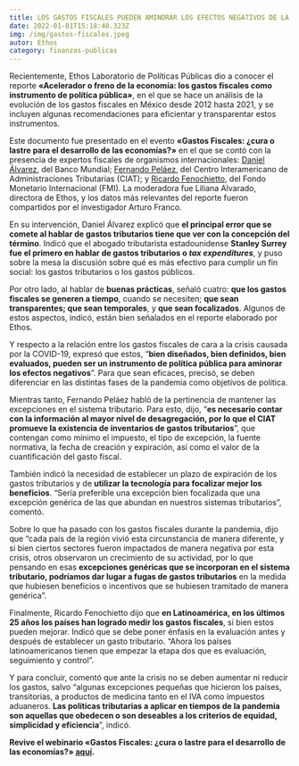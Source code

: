 ```yaml
---
title: LOS GASTOS FISCALES PUEDEN AMINORAR LOS EFECTOS NEGATIVOS DE LA PANDEMIA
date: 2022-01-01T15:18:40.323Z
img: /img/gastos-fiscales.jpeg
autor: Ethos
category: finanzas-publicas
---
```

<!--StartFragment-->

Recientemente, Ethos Laboratorio de Políticas Públicas dio a conocer el reporte **«Acelerador o freno de la economía: los gastos fiscales como instrumento de política pública»**, en el que se hace un análisis de la evolución de los gastos fiscales en México desde 2012 hasta 2021, y se incluyen algunas recomendaciones para eficientar y transparentar estos instrumentos.

Este documento fue presentado en el evento **«Gastos Fiscales: ¿cura o lastre para el desarrollo de las economías?»** en el que se contó con la presencia de expertos fiscales de organismos internacionales: [Daniel Álvarez](https://www.linkedin.com/in/daniel-alvarez-estrada-45a26126/), del Banco Mundial; [Fernando Peláez](https://www.ciat.org/team/fernando-pelaez-longinotti/), del Centro Interamericano de Administraciones Tributarias (CIAT); y [Ricardo Fenochietto](https://www.linkedin.com/in/ricardo-fenochietto-38b092a6/), del Fondo Monetario Internacional (FMI). La moderadora fue Liliana Alvarado, directora de Ethos, y los datos más relevantes del reporte fueron compartidos por el investigador Arturo Franco.

En su intervención, Daniel Álvarez explicó que **el principal error que se comete al hablar de gastos tributarios tiene que ver con la concepción del término**. Indicó que el abogado tributarista estadounidense **Stanley Surrey fue el primero en hablar de gastos tributarios o *tax expenditures***, y puso sobre la mesa la discusión sobre qué es más efectivo para cumplir un fin social: los gastos tributarios o los gastos públicos.

Por otro lado, al hablar de **buenas prácticas**, señaló cuatro: **que los gastos fiscales se generen a tiempo**, cuando se necesiten; **que sean transparentes; que sean temporales**, y **que sean focalizados**. Algunos de estos aspectos, indicó, están bien señalados en el reporte elaborado por Ethos.

Y respecto a la relación entre los gastos fiscales de cara a la crisis causada por la COVID-19, expresó que estos, “**bien diseñados, bien definidos, bien evaluados, pueden ser un instrumento de política pública para aminorar los efectos negativos**”. Para que sean eficaces, precisó, se deben diferenciar en las distintas fases de la pandemia como objetivos de política. 

Mientras tanto, Fernando Peláez habló de la pertinencia de mantener las excepciones en el sistema tributario. Para esto, dijo, “**es necesario contar con la información al mayor nivel de desagregación, por lo que el CIAT promueve la existencia de inventarios de gastos tributarios**”, que contengan como mínimo el impuesto, el tipo de excepción, la fuente normativa, la fecha de creación y expiración, así como el valor de la cuantificación del gasto fiscal.

También indicó la necesidad de establecer un plazo de expiración de los gastos tributarios y de **utilizar la tecnología para focalizar mejor los beneficios**. “Sería preferible una excepción bien focalizada que una excepción genérica de las que abundan en nuestros sistemas tributarios”, comentó.

Sobre lo que ha pasado con los gastos fiscales durante la pandemia, dijo que “cada país de la región vivió esta circunstancia de manera diferente, y si bien ciertos sectores fueron impactados de manera negativa por esta crisis, otros observaron un crecimiento de su actividad, por lo que pensando en esas **excepciones genéricas que se incorporan en el sistema tributario, podríamos dar lugar a fugas de gastos tributarios** en la medida que hubiesen beneficios o incentivos que se hubiesen tramitado de manera genérica”.

Finalmente, Ricardo Fenochietto dijo que **en Latinoamérica, en los últimos 25 años los países han logrado medir los gastos fiscales**, si bien estos pueden mejorar. Indicó que se debe poner énfasis en la evaluación antes y después de establecer un gasto tributario. “Ahora los países latinoamericanos tienen que empezar la etapa dos que es evaluación, seguimiento y control”.

Y para concluir, comentó que ante la crisis no se deben aumentar ni reducir los gastos, salvo “algunas excepciones pequeñas que hicieron los países, transitorias, a productos de medicina tanto en el IVA como impuestos aduaneros. **Las políticas tributarias a aplicar en tiempos de la pandemia son aquellas que obedecen o son deseables a los criterios de equidad, simplicidad y eficiencia**”, indicó.

**Revive el webinario «Gastos Fiscales: ¿cura o lastre para el desarrollo de las economías?» [aquí](https://www.facebook.com/watch/live/?v=237142444843650&ref=watch_permalink).** 

<!--EndFragment-->